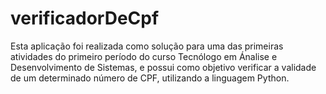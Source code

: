 # verificadorDeCpf
Esta aplicação foi realizada como solução para uma das primeiras atividades do primeiro período do curso Tecnólogo em Ánalise e Desenvolvimento de Sistemas, e possui como objetivo verificar a validade de um determinado número de CPF, utilizando a linguagem Python. 
